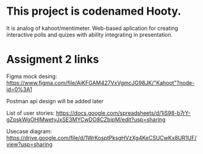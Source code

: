# This project is codenamed Hooty.
It is analog of kahoot/mentimeter. Web-based aplication for creating interactive polls and quizes with ability integrating in presentation.

# Assigment 2 links
Figma mock desing: https://www.figma.com/file/AjKFGAM427VxVgmcJG98JK/"Kahoot"?node-id=0%3A1

Postman api design will be added later

List of user stories: https://docs.google.com/spreadsheets/d/1iS98-b7rY-gZpskWgOHlMwetyJxSE3MYCwDO8CZbjpM/edit?usp=sharing

Usecase diagram: https://drive.google.com/file/d/1WrKosptPksgHVzXg4KeCSUCwKx8UR1UF/view?usp=sharing
